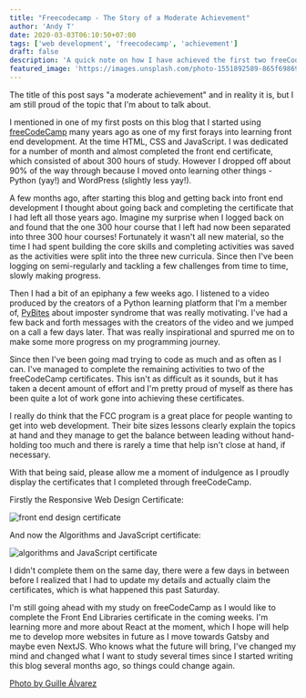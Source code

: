 ```yaml
---
title: "Freecodecamp - The Story of a Moderate Achievement"
author: 'Andy T'
date: 2020-03-03T06:10:50+07:00
tags: ['web development', 'freecodecamp', 'achievement']
draft: false
description: 'A quick note on how I have achieved the first two freeCodeCamp certificates'
featured_image: 'https://images.unsplash.com/photo-1551892589-865f69869476?ixlib=rb-1.2.1&ixid=eyJhcHBfaWQiOjEyMDd9&auto=format&fit=crop&w=967&h=300'
---
```


The title of this post says "a moderate achievement" and in reality it is, but I am still proud of the topic that I'm about to talk about.  

I mentioned in one of my first posts on this blog that I started using [freeCodeCamp](https://freecodecamp.com) many years ago as one of my first forays into learning front end development. At the time HTML, CSS and JavaScript. I was dedicated for a number of month and almost completed the front end certificate, which consisted of about 300 hours of study. However I dropped off about 90% of the way through because I moved onto learning other things - Python (yay!) and WordPress (slightly less yay!).  

A few months ago, after starting this blog and getting back into front end development I thought about going back and completing the certificate that I had left all those years ago. Imagine my surprise when I logged back on and found that the one 300 hour course that I left had now been separated into three 300 hour courses! Fortunately it wasn't all new material, so the time I had spent building the core skills and completing activities was saved as the activities were split into the three new curricula. Since then I've been logging on semi-regularly and tackling a few challenges from time to time, slowly making progress.  

Then I had a bit of an epiphany a few weeks ago. I listened to a video produced by the creators of a Python learning platform that I'm a member of, [PyBites](https://pybit.es) about imposter syndrome that was really motivating. I've had a few back and forth messages with the creators of the video and we jumped on a call a few days later. That was really inspirational and spurred me on to make some more progress on my programming journey.  

Since then I've been going mad trying to code as much and as often as I can. I've managed to complete the remaining activities to two of the freeCodeCamp certificates. This isn't as difficult as it sounds, but it has taken a decent amount of effort and I'm pretty proud of myself as there has been quite a lot of work gone into achieving these certificates.  

I really do think that the FCC program is a great place for people wanting to get into web development. Their bite sizes lessons clearly explain the topics at hand and they manage to get the balance between leading without hand-holding too much and there is rarely a time that help isn't close at hand, if necessary.  

With that being said, please allow me a moment of indulgence as I proudly display the certificates that I completed through freeCodeCamp.

Firstly the Responsive Web Design Certificate:

![front end design certificate](/img/fcc/responsive.png "Responsive Web Design Certificate")

And now the Algorithms and JavaScript certificate:

![algorithms and JavaScript certificate](/img/fcc/algorithms.png "Algorithms and JavaScript Certificate")

I didn't complete them on the same day, there were a few days in between before I realized that I had to update my details and actually claim the certificates, which is what happened this past Saturday.  

I'm still going ahead with my study on freeCodeCamp as I would like to complete the Front End Libraries certificate in the coming weeks. I'm learning more and more about React at the moment, which I hope will help me to develop more websites in future as I move towards Gatsby and maybe even NextJS. Who knows what the future will bring, I've changed my mind and changed what I want to study several times since I started writing this blog several months ago, so things could change again.

[Photo by Guille Álvarez](https://unsplash.com/photos/IcI3FizU9Cw)
